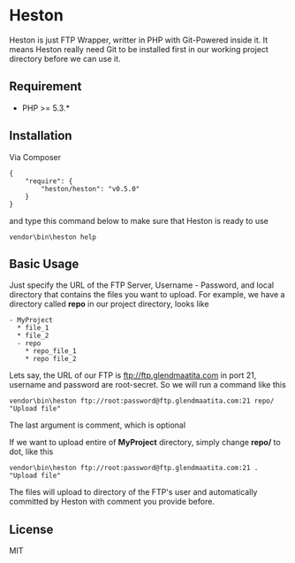 Heston
=========
Heston is just FTP Wrapper, writter in PHP with Git-Powered inside it. It means Heston really need Git to be installed first in our working project directory before we can use it. 

Requirement
-----------
* PHP >= 5.3.*

Installation
------------
Via Composer

    {
        "require": {
            "heston/heston": "v0.5.0"
        }
    }

and type this command below to make sure that Heston is ready to use

    vendor\bin\heston help
    
Basic Usage
-----------
Just specify the URL of the FTP Server, Username - Password, and local directory that contains the files you want to upload. For example, we have a directory called **repo** in our project directory, looks like 

    - MyProject
      * file_1
      * file_2
      - repo
        * repo_file_1
        * repo file_2

Lets say, the URL of our FTP is ftp://ftp.glendmaatita.com in port 21, username and password are root-secret. So we will run a command like this

    vendor\bin\heston ftp://root:password@ftp.glendmaatita.com:21 repo/ "Upload file"
    
The last argument is comment, which is optional

If we want to upload entire of **MyProject** directory, simply change **repo/** to dot, like this
    
    vendor\bin\heston ftp://root:password@ftp.glendmaatita.com:21 . "Upload file"

The files will upload to directory of the FTP's user and automatically committed by Heston with comment you provide before.

License
----

MIT 
    
